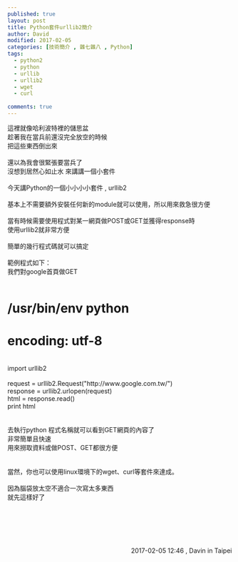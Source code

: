 ```yaml
---
published: true
layout: post
title: Python套件urllib2簡介
author: David
modified: 2017-02-05
categories: [技術簡介 , 雜七雜八 , Python]
tags: 
  - python2
  - python
  - urllib
  - urllib2
  - wget
  - curl
  
comments: true
---
```

這裡就像哈利波特裡的儲思盆<br />
趁著我在當兵前還沒完全放空的時候<br />
把這些東西倒出來<br />
<br />
還以為我會很緊張要當兵了<br />
沒想到居然心如止水 來講講一個小套件<br />
<br />
今天講Python的一個小小小小套件 , urllib2<br />
<br />
基本上不需要額外安裝任何新的module就可以使用，所以用來救急很方便<br />
<br />
當有時候需要使用程式對某一網頁做POST或GET並獲得response時<br />
使用urllib2就非常方便<br />
<br />
簡單的幾行程式碼就可以搞定<br />
<br />
範例程式如下：<br />
我們對google首頁做GET<br />
<br />
# /usr/bin/env python<br />
# encoding: utf-8<br />
<br />
import urllib2<br />
<br />
request = urllib2.Request("http://www.google.com.tw/")<br />
response = urllib2.urlopen(request)<br />
html = response.read()<br />
print html<br />
<br />
<br />
去執行python 程式名稱就可以看到GET網頁的內容了<br />
非常簡單且快速<br />
用來撈取資料或做POST、GET都很方便<br />
<br />
<br />
當然，你也可以使用linux環境下的wget、curl等套件來達成。<br />
<br />
因為腦袋放太空不適合一次寫太多東西<br />
就先這樣好了<br />
<br />
<br />
<br />
<br />
<br />
<br />
<div style="text-align: right;">
2017-02-05 12:46 , Davin in Taipei</div>
<div style="text-align: right;">
<br /></div>

